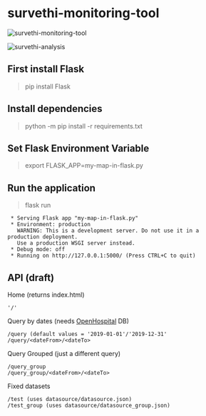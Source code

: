 # survethi-monitoring-tool

![survethi-monitoring-tool](https://github.com/informatici/survethi-monitoring-tool/blob/master/mockups/images/SurvethiMonitoringTool-4-change-filter.png)

![survethi-analysis](https://github.com/informatici/survethi-monitoring-tool/blob/master/mockups/images/SurvethiMonitoringTool-5-analysis-1-week.png)


## First install Flask
> pip install Flask

## Install dependencies
> python -m pip install -r requirements.txt

## Set Flask Environment Variable 
> export FLASK_APP=my-map-in-flask.py

## Run the application
> flask run
```
 * Serving Flask app "my-map-in-flask.py"
 * Environment: production
   WARNING: This is a development server. Do not use it in a production deployment.
   Use a production WSGI server instead.
 * Debug mode: off
 * Running on http://127.0.0.1:5000/ (Press CTRL+C to quit)
```

## API (draft)

Home (returns index.html) 
```
'/'
```

Query by dates (needs [OpenHospital](https://github.com/informatici/openhospital) DB)
```
/query (default values = '2019-01-01'/'2019-12-31'
/query/<dateFrom>/<dateTo>
```

Query Grouped (just a different query)
```
/query_group
/query_group/<dateFrom>/<dateTo>
```
   
Fixed datasets
```
/test (uses datasource/datasource.json)
/test_group (uses datasource/datasource_group.json)
```
